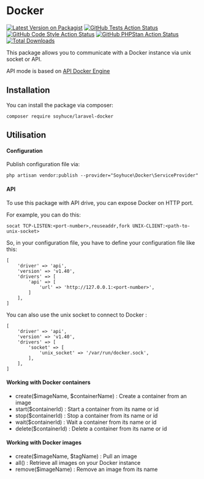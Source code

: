 # Docker

[![Latest Version on Packagist](https://img.shields.io/packagist/v/soyhuce/laravel-docker.svg?style=flat-square)](https://packagist.org/packages/soyhuce/laravel-docker)
[![GitHub Tests Action Status](https://img.shields.io/github/actions/workflow/status/soyhuce/laravel-docker/run-tests.yml?branch=main&label=tests&style=flat-square)](https://github.com/soyhuce/laravel-docker/actions/workflows/run-tests.yml)
[![GitHub Code Style Action Status](https://img.shields.io/github/actions/workflow/status/soyhuce/laravel-docker/phpstan.yml?branch=main&label=phpstan&style=flat-square)](https://github.com/soyhuce/laravel-docker/actions/workflows/phpstan.yml)
[![GitHub PHPStan Action Status](https://img.shields.io/github/actions/workflow/status/soyhuce/laravel-docker/php-cs-fixer.yml?branch=main&label=php-cs-fixer&style=flat-square)](https://github.com/soyhuce/laravel-docker/actions/workflows/php-cs-fixer.yml)
[![Total Downloads](https://img.shields.io/packagist/dt/soyhuce/laravel-docker.svg?style=flat-square)](https://packagist.org/packages/soyhuce/laravel-docker)

This package allows you to communicate with a Docker instance via unix socket or API.

API mode is based on [API Docker Engine](https://docs.docker.com/engine/api/v1.40)

## Installation

You can install the package via composer:
 
 `composer require soyhuce/laravel-docker`

## Utilisation

#### Configuration

Publish configuration file via:

`php artisan vendor:publish --provider="Soyhuce\Docker\ServiceProvider"`

#### API

To use this package with API drive, you can expose Docker on HTTP port.

For example, you can do this: 

`socat TCP-LISTEN:<port-number>,reuseaddr,fork UNIX-CLIENT:<path-to-unix-socket>`

So, in your configuration file, you have to define your configuration file like this:

```
[
    'driver' => 'api',
    'version' => 'v1.40',
    'drivers' => [
        'api' => [
            'url' => 'http://127.0.0.1:<port-number>',
        ]
    ],
]
```

You can also use the unix socket to connect to Docker :

```
[
    'driver' => 'api',
    'version' => 'v1.40',
    'drivers' => [
        'socket' => [
            'unix_socket' => '/var/run/docker.sock',
        ],
    ],
]
```


#### Working with Docker containers

* create($imageName, $containerName) : Create a container from an image
* start($containerId) : Start a container from its name or id
* stop($containerId) : Stop a container from its name or id
* wait($containerId) : Wait a container from its name or id
* delete($containerId) : Delete a container from its name or id

#### Working with Docker images

* create($imageName, $tagName) : Pull an image
* all() : Retrieve all images on your Docker instance
* remove($imageName) : Remove an image from its name
